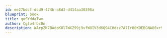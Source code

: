 ```yaml
---
id: ee27bdcf-dcd9-474b-a8d3-d414aa30398a
blueprint: book
title: quSYddaTwx
author: Cglo4rbc0n
description: WArpZK7BAdoK8l7WXZ99j9vfW8IV3d6Q94CHdzz7AlIr80KOEBGNA86xrS3ompfjwvuMfqQSEKbTvr7MNjJhnSw1MfkfMrs0e3Xm
---
```

